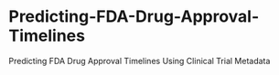 # Predicting-FDA-Drug-Approval-Timelines
Predicting FDA Drug Approval Timelines Using Clinical Trial Metadata
